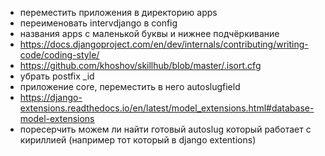 * переместить приложения в директорию apps
* переименовать intervdjango в config
* названия apps с маленькой буквы и нижнее подчёркивание
* https://docs.djangoproject.com/en/dev/internals/contributing/writing-code/coding-style/
* https://github.com/khoshov/skillhub/blob/master/.isort.cfg
* убрать postfix _id
* приложение core, переместить в него autoslugfield
* https://django-extensions.readthedocs.io/en/latest/model_extensions.html#database-model-extensions
* поресерчить можем ли найти готовый autoslug который работает с кириллией (например тот который в django extentions)
